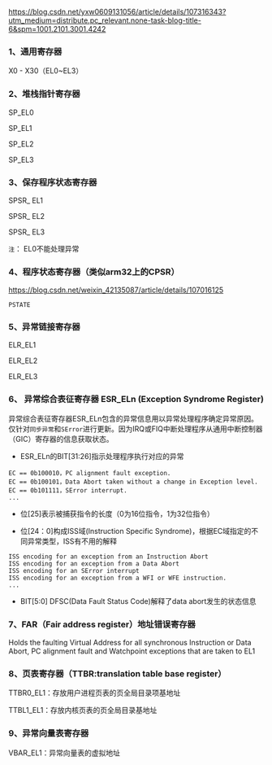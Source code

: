 https://blog.csdn.net/yxw0609131056/article/details/107316343?utm_medium=distribute.pc_relevant.none-task-blog-title-6&spm=1001.2101.3001.4242

### 1、通用寄存器

X0 - X30（EL0~EL3）

### 2、堆栈指针寄存器

 SP_EL0 

 SP_EL1

 SP_EL2

 SP_EL3

### 3、保存程序状态寄存器

SPSR_ EL1 

SPSR_ EL2

SPSR_ EL3 

`注`： EL0不能处理异常 

### 4、程序状态寄存器（类似arm32上的CPSR）

https://blog.csdn.net/weixin_42135087/article/details/107016125

`PSTATE`

### 5、异常链接寄存器

 ELR_EL1 

 ELR_EL2

 ELR_EL3

### 6、 异常综合表征寄存器  ESR_ELn  **(Exception Syndrome Register)** 

 异常综合表征寄存器ESR_ELn包含的异常信息用以异常处理程序确定异常原因。仅针对`同步异常`和`SError`进行更新。因为IRQ或FIQ中断处理程序从通用中断控制器（GIC）寄存器的信息获取状态。 

- ESR_ELn的BIT[31:26]指示处理程序执行对应的异常 

```
EC == 0b100010，PC alignment fault exception. 
EC == 0b100101，Data Abort taken without a change in Exception level.
EC == 0b101111，SError interrupt.
...
```

-  位[25]表示被捕获指令的长度（0为16位指令，1为32位指令） 

-  位[24：0]构成ISS域(Instruction Specific Syndrome)，根据EC域指定的不同异常类型，ISS有不用的解释 

```
ISS encoding for an exception from an Instruction Abort
ISS encoding for an exception from a Data Abort
ISS encoding for an SError interrupt
ISS encoding for an exception from a WFI or WFE instruction.
...
```

-  BIT[5:0] DFSC(Data Fault Status Code)解释了data abort发生的状态信息 

### 7、FAR（Fair address register）地址错误寄存器

  Holds the faulting Virtual Address for all synchronous Instruction or Data Abort, PC alignment fault
and Watchpoint exceptions that are taken to EL1  

### 8、页表寄存器（TTBR:translation table base register）

TTBR0_EL1：存放用户进程页表的页全局目录项基地址

TTBL1_EL1：存放内核页表的页全局目录基地址

### 9、异常向量表寄存器

VBAR_EL1：异常向量表的虚拟地址